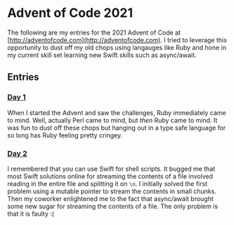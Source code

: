 # Advent of Code 2021

The following are my entries for the 2021 Advent of Code at [http://adventofcode.com](http://adventofcode.com). I tried to leverage this opportunity to dust off my old chops using langauges like Ruby and hone in my current skill set learning new Swift skills such as async/await.

## Entries

### [Day 1](Day1/)
When I started the Advent and saw the challenges, Ruby immediately came to mind. Well, actually Perl came to mind, but _then_ Ruby came to mind. It was fun to dust off these chops but hanging out in a type safe language for so long has Ruby feeling pretty cringey.

### [Day 2](Day2/)
I remembered that you can use Swift for shell scripts. It bugged me that most Swift solutions online for streaming the contents of a file involved reading in the entire file and splitting it on `\n`. I initially solved the first problem using a mutable pointer to stream the contents in small chunks. Then my coworker enlightened me to the fact that async/await brought some new sugar for streaming the contents of a file. The only problem is that it is faulty :(
